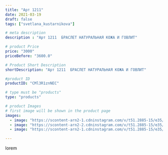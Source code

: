 ```yaml
---
title: "Арт 1211"
date: 2021-03-19
draft: false
tags: ["svetlana_kustarnikova"]

# meta description
description : "Арт 1211  БРАСЛЕТ НАТУРАЛЬНАЯ КОЖА И ГОВЛИТ"

# product Price
price: "3000"
priceBefore: "3600.0"

# Product Short Description
shortDescription: "Арт 1211  БРАСЛЕТ НАТУРАЛЬНАЯ КОЖА И ГОВЛИТ"

#product ID
productID: "CMl3R1znNEC"

# type must be "products"
type: "products"

# product Images
# first image will be shown in the product page
images:
  - image: "https://scontent-arn2-1.cdninstagram.com/v/t51.2885-15/e35/161703172_4318109568217211_8329599049327366502_n.jpg?se=7&tp=1&_nc_ht=scontent-arn2-1.cdninstagram.com&_nc_cat=111&_nc_ohc=3NW7dF9ba0wAX-50O1N&ccb=7-4&oh=9462de9cfc0163747a0962d80c21bf9c&oe=60827C40&ig_cache_key=MjUzMjY3MzQ4MDc0OTIyMTc2OA%3D%3D.2-ccb7-4"
  - image: "https://scontent-arn2-2.cdninstagram.com/v/t51.2885-15/e35/161460458_1089549714863405_2481835541738607521_n.jpg?se=7&tp=1&_nc_ht=scontent-arn2-2.cdninstagram.com&_nc_cat=105&_nc_ohc=hEO43VePLXoAX9HtgiL&ccb=7-4&oh=285a39feba2ec0443bb793f78959c4d3&oe=608400A1&ig_cache_key=MjUzMjY3MzQ4MDc0OTI0MjI2NA%3D%3D.2-ccb7-4"
  - image: "https://scontent-arn2-1.cdninstagram.com/v/t51.2885-15/e35/161392175_1172662796520148_5502437250436476491_n.jpg?se=7&tp=1&_nc_ht=scontent-arn2-1.cdninstagram.com&_nc_cat=104&_nc_ohc=fVsHO15sZvkAX8ph_Dn&ccb=7-4&oh=9dd23b9b5eb0d3c9dc226e46112b3f90&oe=6081B7E5&ig_cache_key=MjUzMjY3MzQ4MDczMjUwNTMxNQ%3D%3D.2-ccb7-4"

---
```

lorem
